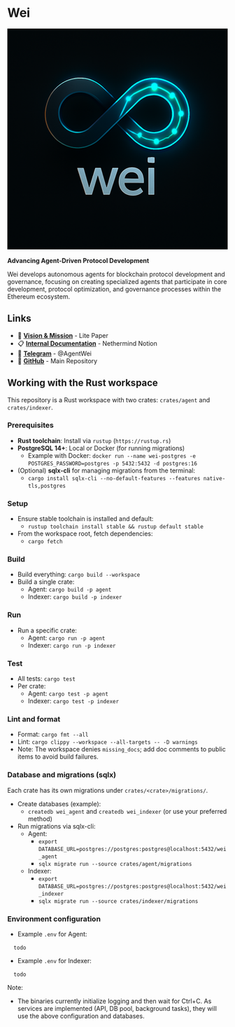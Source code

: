 # Wei

![Wei Logo](assets/wei.png)

**Advancing Agent-Driven Protocol Development**

Wei develops autonomous agents for blockchain protocol development and governance, focusing on creating specialized agents that participate in core development, protocol optimization, and governance processes within the Ethereum ecosystem.

## Links

- 📖 **[Vision & Mission](https://wei-lite-paper.vercel.app/)** - Lite Paper
- 📋 **[Internal Documentation](https://www.notion.so/nethermind/Wei-Governance-Agents-231360fc38d0808ead4be02d94345198)** - Nethermind Notion
- 💬 **[Telegram](https://t.me/AgentWei)** - @AgentWei
- 🔗 **[GitHub](https://github.com/nethermindeth/wei)** - Main Repository

## Working with the Rust workspace

This repository is a Rust workspace with two crates: `crates/agent` and `crates/indexer`.

### Prerequisites

- **Rust toolchain**: Install via `rustup` (`https://rustup.rs`)
- **PostgreSQL 14+**: Local or Docker (for running migrations)
  - Example with Docker: `docker run --name wei-postgres -e POSTGRES_PASSWORD=postgres -p 5432:5432 -d postgres:16`
- (Optional) **sqlx-cli** for managing migrations from the terminal:
  - `cargo install sqlx-cli --no-default-features --features native-tls,postgres`

### Setup

- Ensure stable toolchain is installed and default:
  - `rustup toolchain install stable && rustup default stable`
- From the workspace root, fetch dependencies:
  - `cargo fetch`

### Build

- Build everything: `cargo build --workspace`
- Build a single crate:
  - Agent: `cargo build -p agent`
  - Indexer: `cargo build -p indexer`

### Run

- Run a specific crate:
  - Agent: `cargo run -p agent`
  - Indexer: `cargo run -p indexer`

### Test

- All tests: `cargo test`
- Per crate:
  - Agent: `cargo test -p agent`
  - Indexer: `cargo test -p indexer`

### Lint and format

- Format: `cargo fmt --all`
- Lint: `cargo clippy --workspace --all-targets -- -D warnings`
- Note: The workspace denies `missing_docs`; add doc comments to public items to avoid build failures.

### Database and migrations (sqlx)

Each crate has its own migrations under `crates/<crate>/migrations/`.

- Create databases (example):
  - `createdb wei_agent` and `createdb wei_indexer` (or use your preferred method)
- Run migrations via sqlx-cli:
  - Agent:
    - `export DATABASE_URL=postgres://postgres:postgres@localhost:5432/wei_agent`
    - `sqlx migrate run --source crates/agent/migrations`
  - Indexer:
    - `export DATABASE_URL=postgres://postgres:postgres@localhost:5432/wei_indexer`
    - `sqlx migrate run --source crates/indexer/migrations`

### Environment configuration

- Example `.env` for Agent:

```env
  todo
```

- Example `.env` for Indexer:

```env
  todo
```

Note:

- The binaries currently initialize logging and then wait for Ctrl+C. As services are implemented (API, DB pool, background tasks), they will use the above configuration and databases.
